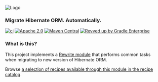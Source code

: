 ![Logo](https://github.com/openrewrite/rewrite/raw/main/doc/logo-oss.png)
### Migrate Hibernate ORM. Automatically.

[![ci](https://github.com/openrewrite/rewrite-hibernate/actions/workflows/ci.yml/badge.svg)](https://github.com/openrewrite/rewrite-hibernate/actions/workflows/ci.yml)
[![Apache 2.0](https://img.shields.io/github/license/openrewrite/rewrite-hibernate.svg)](https://www.apache.org/licenses/LICENSE-2.0)
[![Maven Central](https://img.shields.io/maven-central/v/org.openrewrite.recipe/rewrite-hibernate.svg)](https://mvnrepository.com/artifact/org.openrewrite.recipe/rewrite-hibernate)
[![Revved up by Gradle Enterprise](https://img.shields.io/badge/Revved%20up%20by-Gradle%20Enterprise-06A0CE?logo=Gradle&labelColor=02303A)](https://ge.openrewrite.org/scans)

### What is this?

This project implements a [Rewrite module](https://github.com/openrewrite/rewrite) that performs common tasks when migrating to new version of Hibernate ORM.  

Browse [a selection of recipes available through this module in the recipe catalog](https://docs.openrewrite.org/recipes/hibernate).
